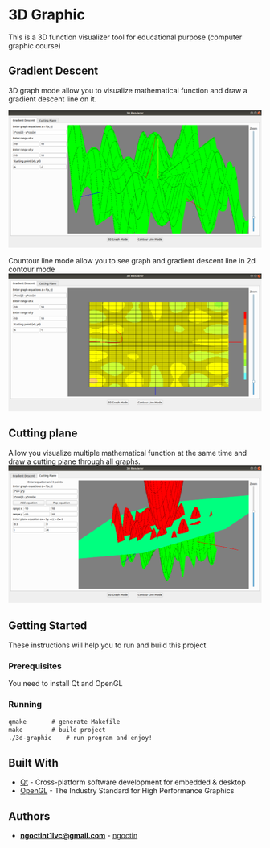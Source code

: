 # 3D Graphic

This is a 3D function visualizer tool for educational purpose (computer graphic course)

## Gradient Descent
3D graph mode allow you to visualize mathematical function and draw a gradient descent line on it.

![Preview image](images/gradient-3d.png)

Countour line mode allow you to see graph and gradient descent line in 2d contour mode
![Preview image](images/gradient-contour.png)

## Cutting plane
Allow you visualize multiple mathematical function at the same time and draw a cutting plane through all graphs.
![Preview image](images/cutting-plane-preview.png)

## Getting Started

These instructions will help you to run and build this project

### Prerequisites

You need to install Qt and OpenGL

### Running

```
qmake       # generate Makefile
make        # build project
./3d-graphic    # run program and enjoy!
```

## Built With

* [Qt](https://www.qt.io/) - Cross-platform software development for embedded & desktop
* [OpenGL](https://www.opengl.org/) - The Industry Standard for High Performance Graphics

## Authors

* **ngoctint1lvc@gmail.com** - [ngoctin](https://github.com/ngoctint1lvc)
